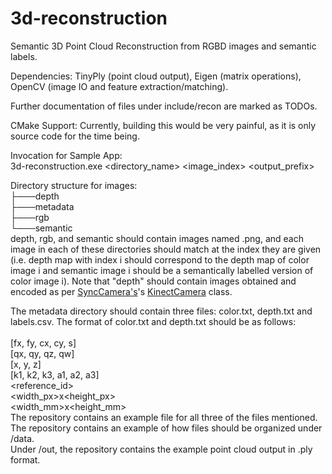 # 3d-reconstruction
Semantic 3D Point Cloud Reconstruction from RGBD images and semantic labels.  
  
Dependencies: TinyPly (point cloud output), Eigen (matrix operations), OpenCV (image IO and feature extraction/matching).  
  
Further documentation of files under include/recon are marked as TODOs.  
  
CMake Support: Currently, building this would be very painful, as it is only source code for the time being.  
  
Invocation for Sample App:  
3d-reconstruction.exe <directory_name> <image_index> <output_prefix>  
  
Directory structure for images:  
├───depth  
├───metadata  
├───rgb  
└───semantic  
depth, rgb, and semantic should contain images named <index>.png, and each image in each of these directories should match at the index they are given (i.e. depth map with index i should correspond to the depth map of color image i and semantic image i should be a semantically labelled version of color image i). Note that "depth" should contain images obtained and encoded as per [SyncCamera's](https://github.com/uensalo/SyncCamera)'s [KinectCamera](https://github.com/uensalo/SyncCamera/blob/master/app/src/main/java/com/moveit/synccamera/KinectCamera.java) class.  

The metadata directory should contain three files: color.txt, depth.txt and labels.csv. The format of color.txt and depth.txt should be as follows:  
<Schema>  
[fx, fy, cx, cy, s]  
[qx, qy, qz, qw]  
[x, y, z]  
[k1, k2, k3, a1, a2, a3]  
<reference_id>  
<width_px>x<height_px>  
<width_mm>x<height_mm>  
The repository contains an example file for all three of the files mentioned.  
The repository contains an example of how files should be organized under /data.  
Under /out, the repository contains the example point cloud output in .ply format.  
